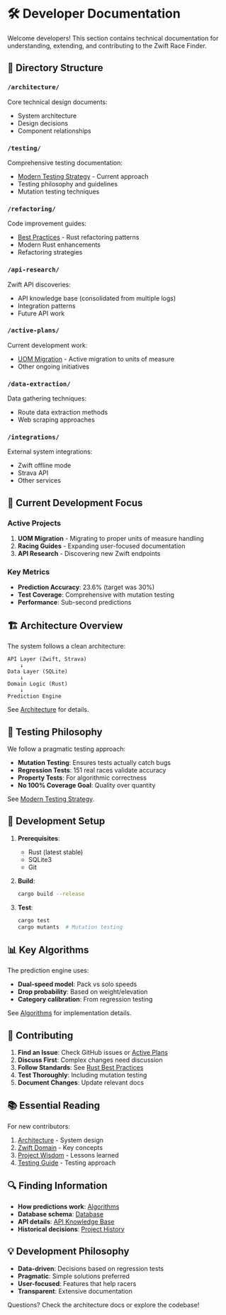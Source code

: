 # 🛠️ Developer Documentation

Welcome developers! This section contains technical documentation for understanding, extending, and contributing to the Zwift Race Finder.

## 📁 Directory Structure

### `/architecture/`
Core technical design documents:
- System architecture
- Design decisions
- Component relationships

### `/testing/`
Comprehensive testing documentation:
- [Modern Testing Strategy](testing/MODERN_TESTING_STRATEGY.md) - Current approach
- Testing philosophy and guidelines
- Mutation testing techniques

### `/refactoring/`
Code improvement guides:
- [Best Practices](refactoring/BEST_PRACTICES.md) - Rust refactoring patterns
- Modern Rust enhancements
- Refactoring strategies

### `/api-research/`
Zwift API discoveries:
- API knowledge base (consolidated from multiple logs)
- Integration patterns
- Future API work

### `/active-plans/`
Current development work:
- [UOM Migration](active-plans/UOM_MIGRATION_PLAN.md) - Active migration to units of measure
- Other ongoing initiatives

### `/data-extraction/`
Data gathering techniques:
- Route data extraction methods
- Web scraping approaches

### `/integrations/`
External system integrations:
- Zwift offline mode
- Strava API
- Other services

## 🎯 Current Development Focus

### Active Projects
1. **UOM Migration** - Migrating to proper units of measure handling
2. **Racing Guides** - Expanding user-focused documentation
3. **API Research** - Discovering new Zwift endpoints

### Key Metrics
- **Prediction Accuracy**: 23.6% (target was 30%)
- **Test Coverage**: Comprehensive with mutation testing
- **Performance**: Sub-second predictions

## 🏗️ Architecture Overview

The system follows a clean architecture:
```
API Layer (Zwift, Strava)
    ↓
Data Layer (SQLite)
    ↓
Domain Logic (Rust)
    ↓
Prediction Engine
```

See [Architecture](../reference/ARCHITECTURE.md) for details.

## 🧪 Testing Philosophy

We follow a pragmatic testing approach:
- **Mutation Testing**: Ensures tests actually catch bugs
- **Regression Tests**: 151 real races validate accuracy
- **Property Tests**: For algorithmic correctness
- **No 100% Coverage Goal**: Quality over quantity

See [Modern Testing Strategy](testing/MODERN_TESTING_STRATEGY.md).

## 🔧 Development Setup

1. **Prerequisites**:
   - Rust (latest stable)
   - SQLite3
   - Git

2. **Build**:
   ```bash
   cargo build --release
   ```

3. **Test**:
   ```bash
   cargo test
   cargo mutants  # Mutation testing
   ```

## 📊 Key Algorithms

The prediction engine uses:
- **Dual-speed model**: Pack vs solo speeds
- **Drop probability**: Based on weight/elevation
- **Category calibration**: From regression testing

See [Algorithms](../reference/ALGORITHMS.md) for implementation details.

## 🤝 Contributing

1. **Find an Issue**: Check GitHub issues or [Active Plans](active-plans/)
2. **Discuss First**: Complex changes need discussion
3. **Follow Standards**: See [Rust Best Practices](refactoring/BEST_PRACTICES.md)
4. **Test Thoroughly**: Including mutation testing
5. **Document Changes**: Update relevant docs

## 📚 Essential Reading

For new contributors:
1. [Architecture](../reference/ARCHITECTURE.md) - System design
2. [Zwift Domain](../reference/ZWIFT_DOMAIN.md) - Key concepts  
3. [Project Wisdom](../PROJECT_WISDOM.md) - Lessons learned
4. [Testing Guide](../COMPREHENSIVE_TESTING_GUIDE.md) - Testing approach

## 🔍 Finding Information

- **How predictions work**: [Algorithms](../reference/ALGORITHMS.md)
- **Database schema**: [Database](../reference/DATABASE_SCHEMA.md)
- **API details**: [API Knowledge Base](api-research/API_KNOWLEDGE_BASE.md)
- **Historical decisions**: [Project History](../project-history/)

## 💡 Development Philosophy

- **Data-driven**: Decisions based on regression tests
- **Pragmatic**: Simple solutions preferred
- **User-focused**: Features that help racers
- **Transparent**: Extensive documentation

Questions? Check the architecture docs or explore the codebase!